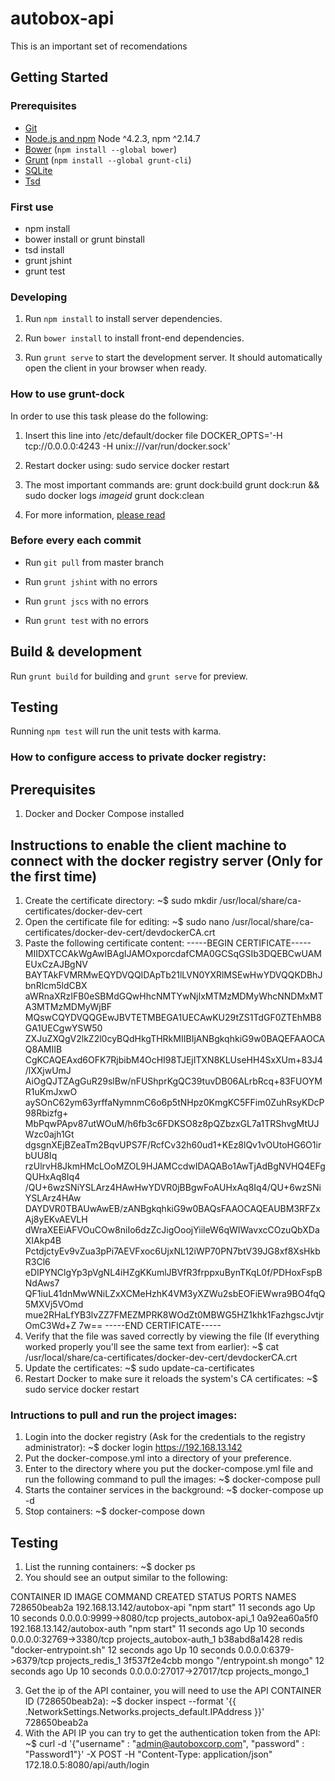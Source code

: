 # autobox-api
This is an important set of recomendations

## Getting Started

### Prerequisites

- [Git](https://git-scm.com/)
- [Node.js and npm](nodejs.org) Node ^4.2.3, npm ^2.14.7
- [Bower](bower.io) (`npm install --global bower`)
- [Grunt](http://gruntjs.com/) (`npm install --global grunt-cli`)
- [SQLite](https://www.sqlite.org/quickstart.html)
- [Tsd](https://github.com/DefinitelyTyped/tsd)

### First use

- npm install
- bower install or grunt binstall
- tsd install
- grunt jshint
- grunt test


### Developing

1. Run `npm install` to install server dependencies.

2. Run `bower install` to install front-end dependencies.

3. Run `grunt serve` to start the development server. It should automatically open the client in your browser when ready.

### How to use grunt-dock

In order to use this task please do the following:

1. Insert this line into /etc/default/docker file
DOCKER_OPTS='-H tcp://0.0.0.0:4243 -H unix:///var/run/docker.sock'

2. Restart docker using:
sudo service docker restart

3. The most important commands are:
grunt dock:build
grunt dock:run && sudo docker logs _imageid_
grunt dock:clean

4. For more information, [please read](https://github.com/JoTrdl/grunt-dock)

### Before every each commit

- Run `git pull` from master branch

- Run `grunt jshint` with no errors

- Run `grunt jscs` with no errors

- Run `grunt test` with no errors

## Build & development

Run `grunt build` for building and `grunt serve` for preview.

## Testing

Running `npm test` will run the unit tests with karma.

### How to configure access to private docker registry:

## Prerequisites
1. Docker and Docker Compose installed

## Instructions to enable the client machine to connect with the docker registry server (Only for the first time)
1. Create the certificate directory:
    ~$ sudo mkdir /usr/local/share/ca-certificates/docker-dev-cert 
2. Open the certificate file for editing:
    ~$ sudo nano /usr/local/share/ca-certificates/docker-dev-cert/devdockerCA.crt
3. Paste the following certificate content:
-----BEGIN CERTIFICATE-----
MIIDXTCCAkWgAwIBAgIJAMOxporcdafCMA0GCSqGSIb3DQEBCwUAMEUxCzAJBgNV
BAYTAkFVMRMwEQYDVQQIDApTb21lLVN0YXRlMSEwHwYDVQQKDBhJbnRlcm5ldCBX
aWRnaXRzIFB0eSBMdGQwHhcNMTYwNjIxMTMzMDMyWhcNNDMxMTA3MTMzMDMyWjBF
MQswCQYDVQQGEwJBVTETMBEGA1UECAwKU29tZS1TdGF0ZTEhMB8GA1UECgwYSW50
ZXJuZXQgV2lkZ2l0cyBQdHkgTHRkMIIBIjANBgkqhkiG9w0BAQEFAAOCAQ8AMIIB
CgKCAQEAxd6OFK7RjbibM4OcHI98TJEjITXN8KLUseHH4SxXUm+83J4/lXXjwUmJ
AiOgQJTZAgGuR29slBw/nFUShprKgQC39tuvDB06ALrbRcq+83FUOYMR1uKmJxwO
aySOnC62ym63yrffaNymnmC6o6p5tNHpz0KmgKC5FFim0ZuhRsyKDcP98Rbizfg+
MbPqwPApv87utWOuM/h6fb3c6FDKSO8z8pQZbzxGL7a1TRShvgMtUJWzc0ajh1Gt
dgsgnXEjBZeaTm2BqvUPS7F/RcfCv32h60ud1+KEz8lQv1vOUtoHG6O1irbUU8Iq
rzUlrvH8JkmHMcLOoMZOL9HJAMCcdwIDAQABo1AwTjAdBgNVHQ4EFgQUHxAq8Iq4
/QU+6wzSNiYSLArz4HAwHwYDVR0jBBgwFoAUHxAq8Iq4/QU+6wzSNiYSLArz4HAw
DAYDVR0TBAUwAwEB/zANBgkqhkiG9w0BAQsFAAOCAQEAUBM3RFZxAj8yEKvAEVLH
dWraXEEiAFVOuCOw8niIo6dzZcJigOoojYiileW6qWIWavxcCOzuQbXDaXIAkp4B
PctdjctyEv9vZua3pPi7AEVFxoc6UjxNL12iWP70PN7btV39JG8xf8XsHkbR3Cl6
eDIPYNClgYp3pVgNL4iHZgKKumlJBVfR3frppxuBynTKqL0f/PDHoxFspBNdAws7
QF1iuL41dnMwWNiLZxXCMeHzhK4VM3yXZWu2sbEOFiEWwra9BO4fqQ5MXVj5VOmd
mue2RHaLfYB3lvZZ7FMEZMPRK8WOdZt0MBWG5HZ1khk1FazhgscJvtjrOmC3Wd+Z
7w==
-----END CERTIFICATE-----
4. Verify that the file was saved correctly by viewing the file (If everything worked properly you'll see the same text from earlier):
    ~$ cat /usr/local/share/ca-certificates/docker-dev-cert/devdockerCA.crt
5. Update the certificates:
    ~$ sudo update-ca-certificates
6. Restart Docker to make sure it reloads the system's CA certificates:
    ~$ sudo service docker restart

### Intructions to pull and run the project images:
1. Login into the docker registry (Ask for the credentials to the registry administrator):
    ~$ docker login https://192.168.13.142
2. Put the docker-compose.yml into a directory of your preference.   
2. Enter to the directory where you put the docker-compose.yml file and run the following command to pull the images:
    ~$ docker-compose pull
3. Starts the container services in the background:
    ~$ docker-compose up -d 
4. Stop containers: 
    ~$ docker-compose down

## Testing
1. List the running containers:
    ~$ docker ps
2. You should see an output similar to the following:

CONTAINER ID        IMAGE                         COMMAND                  CREATED             STATUS              PORTS                      NAMES
728650beab2a        192.168.13.142/autobox-api    "npm start"              11 seconds ago      Up 10 seconds       0.0.0.0:9999->8080/tcp     projects_autobox-api_1
0a92ea60a5f0        192.168.13.142/autobox-auth   "npm start"              11 seconds ago      Up 10 seconds       0.0.0.0:32769->3380/tcp    projects_autobox-auth_1
b38abd8a1428        redis                         "docker-entrypoint.sh"   12 seconds ago      Up 10 seconds       0.0.0.0:6379->6379/tcp     projects_redis_1
3f537f2e4cbb        mongo                         "/entrypoint.sh mongo"   12 seconds ago      Up 10 seconds       0.0.0.0:27017->27017/tcp   projects_mongo_1

3. Get the ip of the API container, you will need to use the API CONTAINER ID (728650beab2a):
    ~$ docker inspect --format '{{ .NetworkSettings.Networks.projects_default.IPAddress }}' 728650beab2a
4. With the API IP you can try to get the authentication token from the API:
    ~$ curl -d '{"username" : "admin@autoboxcorp.com", "password" : "Password1"}' -X POST -H "Content-Type: application/json" 172.18.0.5:8080/api/auth/login    
